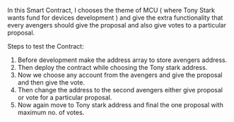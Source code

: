 In this Smart Contract, I chooses the theme of MCU ( where Tony Stark wants fund for devices development ) and give the extra functionality that every avengers should give the proposal and also give votes to a particular proposal.

Steps to test the Contract:
1. Before development make the address array to store avengers address.
2. Then deploy the contract while choosing the Tony stark address.
3. Now we choose any account from the avengers and give the proposal and then give the vote.
4. Then change the address to the second avengers either give proposal or vote for a particular proposal.
5. Now again move to Tony stark address and final the one proposal with maximum no. of votes.


